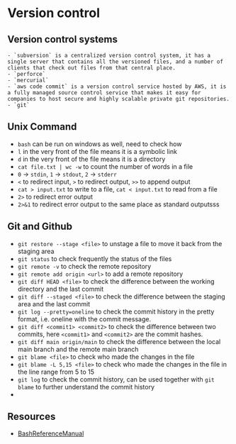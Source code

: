 # Version control

## Version control systems 
    - `subversion` is a centralized version control system, it has a single server that contains all the versioned files, and a number of clients that check out files from that central place.
    - `perforce`
    - `mercurial` 
    - `aws code commit` is a version control service hosted by AWS, it is a fully managed source control service that makes it easy for companies to host secure and highly scalable private git repositories.
    - `git` 

## Unix Command
- `bash` can be run on windows as well, need to check how
- `l` in the very front of the file means it is a symbolic link
- `d` in the very front of the file means it is a directory
- `cat file.txt | wc -w` to count the number of words in a file
- `0` -> `stdin`, `1` -> `stdout`, `2` -> `stderr`
- `<` to redirect input, `>` to redirect output, `>>` to append output
- `cat > input.txt` to write to a file, `cat < input.txt` to read from a file
- `2>` to redirect error output
- `2>&1` to redirect error output to the same place as standard outputsss

## Git and Github 
- `git restore --stage <file>` to unstage a file to move it back from the staging area
- `git status` to check frequently the status of the files
- `git remote -v` to check the remote repository
- `git remote add origin <url>` to add a remote repository
- `git diff HEAD <file>` to check the difference between the working directory and the last commit
- `git diff --staged <file>` to check the difference between the staging area and the last commit
- `git log --pretty=oneline` to check the commit history in the pretty format, i.e. oneline with the commit message. 
- `git diff <commit1> <commit2>` to check the difference between two commits, here `<commit1>` and `<commit2>` are the commit hashes. 
- `git diff main origin/main` to check the difference between the local main branch and the remote main branch
- `git blame <file>` to check who made the changes in the file
- `git blame -L 5,15 <file>` to check who made the changes in the file in the line range from 5 to 15
- `git log` to check the commit history, can be used together with `git blame` to further understand the commit history
- 

## Resources 
- [BashReferenceManual](https://www.gnu.org/software/bash/manual/html_node/index.html#SEC_Contents)